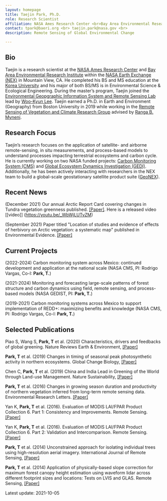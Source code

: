 ```yaml
---
layout: homepage
title: Taejin Park, Ph.D.
role: Research Scientist
affiliation: NASA Ames Research Center <br>Bay Area Environmental Research Institute <br> Moffett Field, CA 94035
contact: tpark@baeri.org <br> taejin.park@nasa.gov <br> 
description: Remote Sensing of Global Environmental Change

---
```


## Bio

Taejin is a research scientist at the [NASA Ames Research Center](https://www.nasa.gov/ames/) and [Bay Area Environmental Research Institute](https://baeri.org/) within the [NASA Earth Exchange (NEX)](https://www.nasa.gov/nex) in Mountain View, CA. He completed his BS and MS education at the [Korea University](https://eco.korea.ac.kr/) and his major of both BS/MS is in Environmental Science & Ecological Engineering. During the master’s program, Taejin joined the [Environmental Geopgraphic Information System and Remote Sensing Lab](https://www.egisrs.org/) lead by [Woo-Kyun Lee](https://eco.korea.ac.kr/professor-main-menu/professor-detail?id=28). Taejin earned a Ph.D. in Earth and Environment (Geography) from Boston University in 2019 while working in the [Remote Sensing of Vegetation and Climate Research Group](https://sites.bu.edu/cliveg/) advised by [Ranga B. Myneni](https://www.bu.edu/earth/profiles/ranga-myneni/).


## Research Focus

Taejin’s research focuses on the application of satellite- and airborne remote-sensing, in situ measurements, and process-based models to understand processes impacting terrestrial ecosystems and carbon cycle. He is currently working on two NASA funded projects: [Carbon Monitoring System (CMS)](https://carbon.nasa.gov/) and [Global Ecosystem Dynamics Investigation (GEDI)](https://gedi.umd.edu/). Additionally, he has been actively interacting with researchers in the NEX team to build a global-scale geostationary satellite product suite ([GeoNEX](https://www.nasa.gov/geonex)).


## Recent News

(December 2021) Our annual Arctic Report Card covering changes in Tundra vegetation greenness published. [[Paper]](https://arctic.noaa.gov/Portals/7/ArcticReportCard/Documents/ArcticReportCard_full_report2021.pdf). Here is a released video [[video]] (https://youtu.be/_WbWjLUTvZM)

(September 2021) Paper titled "Location of studies and evidence of effects of herbivory on Arctic vegetation: a systematic map" published in Environmental Evidence. [[Paper]](https://doi.org/10.1186/s13750-021-00240-0)


## Current Projects

(2022-2024) Carbon monitoring system across Mexico: continued development and application at the national scale (NASA CMS, PI: Rodrigo Vargas, Co-I: **Park, T.**)

(2021-2024) Monitoring and forecasting large-scale patterns of forest structure and carbon dynamics using field, remote sensing, and process-based models (NASA GEDIST, PI: **Park, T.**)

(2019-2021) Carbon monitoring systems across Mexico to support implementation of REDD+: maximizing benefits and knowledge (NASA CMS, PI: Rodrigo Vargas, Co-I: **Park, T.**)



## Selected Publications

Piao S, Wang S, **Park, T** et al. (2020) Characteristics, drivers and feedbacks of global greening. Nature Reviews Earth & Environment, [[Paper]](https://doi.org/10.1038/s43017-019-0001-x)

**Park, T** et al. (2019) Changes in timing of seasonal peak photosynthetic activity in northern ecosystems. Global Change Biology, [[Paper]](https://doi.org/10.1111/gcb.14638)

Chen C, **Park, T** et al. (2019) China and India Lead in Greening of the World through Land-use Management. Nature Sustainability, [[Paper]](https://doi.org/10.1038/s41893-019-0220-7)

**Park, T** et al. (2016) Changes in growing season duration and productivity of northern vegetation inferred from long-term remote sensing data. Environmental Research Letters. [[Paper]](https://doi.org/10.1088/1748-9326/11/8/084001)

Yan K, **Park, T**  et al. (2016). Evaluation of MODIS LAI/FPAR Product Collection 6. Part 1: Consistency and Improvements. Remote Sensing. [[Paper]](https://doi.org/10.3390/rs8050359)

Yan K, **Park, T**  et al. (2016). Evaluation of MODIS LAI/FPAR Product Collection 6. Part 2: Validation and Intercomparison. Remote Sensing. [[Paper]](https://doi.org/10.3390/rs8060460)

**Park, T**  et al. (2014) Unconstrained approach for isolating individual trees using high-resolution aerial imagery. International Journal of Remote Sensing, [[Paper]](https://doi.org/10.1080/01431161.2013.862603)

**Park, T**  et al. (2014) Application of physically-based slope correction for maximum forest canopy height estimation using waveform lidar across different footprint sizes and locations: Tests on LVIS and GLAS. Remote Sensing, [[Paper]](https://doi.org/10.3390/rs6076566)





Latest update: 2021-10-05
